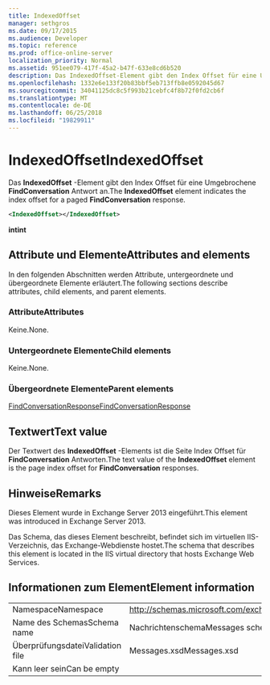 ```yaml
---
title: IndexedOffset
manager: sethgros
ms.date: 09/17/2015
ms.audience: Developer
ms.topic: reference
ms.prod: office-online-server
localization_priority: Normal
ms.assetid: 951ee079-417f-45a2-b47f-633e8cd6b520
description: Das IndexedOffset-Element gibt den Index Offset für eine Umgebrochene FindConversation Antwort an.
ms.openlocfilehash: 1332e6e133f20b83bbf5eb713ffb8e0592045d67
ms.sourcegitcommit: 34041125dc8c5f993b21cebfc4f8b72f0fd2cb6f
ms.translationtype: MT
ms.contentlocale: de-DE
ms.lasthandoff: 06/25/2018
ms.locfileid: "19829911"
---
```

# <a name="indexedoffset"></a><span data-ttu-id="cd4c6-103">IndexedOffset</span><span class="sxs-lookup"><span data-stu-id="cd4c6-103">IndexedOffset</span></span>

<span data-ttu-id="cd4c6-104">Das **IndexedOffset** -Element gibt den Index Offset für eine Umgebrochene **FindConversation** Antwort an.</span><span class="sxs-lookup"><span data-stu-id="cd4c6-104">The **IndexedOffset** element indicates the index offset for a paged **FindConversation** response.</span></span> 
  
```XML
<IndexedOffset></IndexedOffset>
```

 <span data-ttu-id="cd4c6-105">**int**</span><span class="sxs-lookup"><span data-stu-id="cd4c6-105">**int**</span></span>
## <a name="attributes-and-elements"></a><span data-ttu-id="cd4c6-106">Attribute und Elemente</span><span class="sxs-lookup"><span data-stu-id="cd4c6-106">Attributes and elements</span></span>

<span data-ttu-id="cd4c6-107">In den folgenden Abschnitten werden Attribute, untergeordnete und übergeordnete Elemente erläutert.</span><span class="sxs-lookup"><span data-stu-id="cd4c6-107">The following sections describe attributes, child elements, and parent elements.</span></span>
  
### <a name="attributes"></a><span data-ttu-id="cd4c6-108">Attribute</span><span class="sxs-lookup"><span data-stu-id="cd4c6-108">Attributes</span></span>

<span data-ttu-id="cd4c6-109">Keine.</span><span class="sxs-lookup"><span data-stu-id="cd4c6-109">None.</span></span>
  
### <a name="child-elements"></a><span data-ttu-id="cd4c6-110">Untergeordnete Elemente</span><span class="sxs-lookup"><span data-stu-id="cd4c6-110">Child elements</span></span>

<span data-ttu-id="cd4c6-111">Keine.</span><span class="sxs-lookup"><span data-stu-id="cd4c6-111">None.</span></span>
  
### <a name="parent-elements"></a><span data-ttu-id="cd4c6-112">Übergeordnete Elemente</span><span class="sxs-lookup"><span data-stu-id="cd4c6-112">Parent elements</span></span>

[<span data-ttu-id="cd4c6-113">FindConversationResponse</span><span class="sxs-lookup"><span data-stu-id="cd4c6-113">FindConversationResponse</span></span>](findconversationresponse.md)
  
## <a name="text-value"></a><span data-ttu-id="cd4c6-114">Textwert</span><span class="sxs-lookup"><span data-stu-id="cd4c6-114">Text value</span></span>

<span data-ttu-id="cd4c6-115">Der Textwert des **IndexedOffset** -Elements ist die Seite Index Offset für **FindConversation** Antworten.</span><span class="sxs-lookup"><span data-stu-id="cd4c6-115">The text value of the **IndexedOffset** element is the page index offset for **FindConversation** responses.</span></span> 
  
## <a name="remarks"></a><span data-ttu-id="cd4c6-116">Hinweise</span><span class="sxs-lookup"><span data-stu-id="cd4c6-116">Remarks</span></span>

<span data-ttu-id="cd4c6-117">Dieses Element wurde in Exchange Server 2013 eingeführt.</span><span class="sxs-lookup"><span data-stu-id="cd4c6-117">This element was introduced in Exchange Server 2013.</span></span>
  
<span data-ttu-id="cd4c6-118">Das Schema, das dieses Element beschreibt, befindet sich im virtuellen IIS-Verzeichnis, das Exchange-Webdienste hostet.</span><span class="sxs-lookup"><span data-stu-id="cd4c6-118">The schema that describes this element is located in the IIS virtual directory that hosts Exchange Web Services.</span></span>
  
## <a name="element-information"></a><span data-ttu-id="cd4c6-119">Informationen zum Element</span><span class="sxs-lookup"><span data-stu-id="cd4c6-119">Element information</span></span>

|||
|:-----|:-----|
|<span data-ttu-id="cd4c6-120">Namespace</span><span class="sxs-lookup"><span data-stu-id="cd4c6-120">Namespace</span></span>  <br/> |http://schemas.microsoft.com/exchange/services/2006/messages  <br/> |
|<span data-ttu-id="cd4c6-121">Name des Schemas</span><span class="sxs-lookup"><span data-stu-id="cd4c6-121">Schema name</span></span>  <br/> |<span data-ttu-id="cd4c6-122">Nachrichtenschema</span><span class="sxs-lookup"><span data-stu-id="cd4c6-122">Messages schema</span></span>  <br/> |
|<span data-ttu-id="cd4c6-123">Überprüfungsdatei</span><span class="sxs-lookup"><span data-stu-id="cd4c6-123">Validation file</span></span>  <br/> |<span data-ttu-id="cd4c6-124">Messages.xsd</span><span class="sxs-lookup"><span data-stu-id="cd4c6-124">Messages.xsd</span></span>  <br/> |
|<span data-ttu-id="cd4c6-125">Kann leer sein</span><span class="sxs-lookup"><span data-stu-id="cd4c6-125">Can be empty</span></span>  <br/> ||
   

